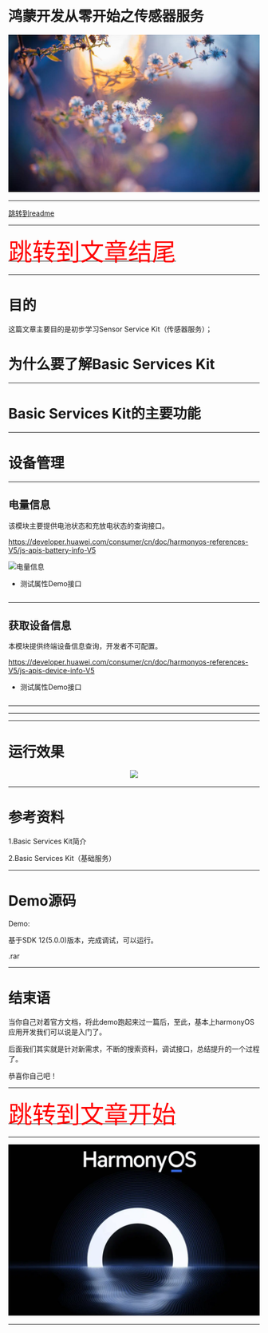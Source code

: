 # 鸿蒙开发从零开始之传感器服务

<img src="../image/flower_014.png">


---


[跳转到readme](https://github.com/hfreeman2008/Harmony-from-zero/blob/main/README.md)

---

[<font face='黑体' color=#ff0000 size=40 >跳转到文章结尾</font>](#Demo源码)

---

# 目的

这篇文章主要目的是初步学习Sensor Service Kit（传感器服务）；


# 为什么要了解Basic Services Kit



---


# Basic Services Kit的主要功能



---

# 设备管理


---

## 电量信息

该模块主要提供电池状态和充放电状态的查询接口。

https://developer.huawei.com/consumer/cn/doc/harmonyos-references-V5/js-apis-battery-info-V5


![电量信息](电量信息.png)

- 测试属性Demo接口

```java

```

---

## 获取设备信息

本模块提供终端设备信息查询，开发者不可配置。

https://developer.huawei.com/consumer/cn/doc/harmonyos-references-V5/js-apis-device-info-V5



- 测试属性Demo接口

```java

```

---


---


---

# 运行效果

<div align="center"> <img src="Basic_Services_Kit.gif" /> </div>

---

# 参考资料

1.Basic Services Kit简介



2.Basic Services Kit（基础服务）



---

# Demo源码

Demo:

基于SDK 12(5.0.0)版本，完成调试，可以运行。

.rar

---

# 结束语

当你自己对着官方文档，将此demo跑起来过一篇后，至此，基本上harmonyOS应用开发我们可以说是入门了。

后面我们其实就是针对新需求，不断的搜索资料，调试接口，总结提升的一个过程了。

恭喜你自己吧！



---

[<font face='黑体' color=#ff0000 size=40 >跳转到文章开始</font>](#鸿蒙开发从零开始之传感器服务)

---

<img src="../image/harmony_os_001.png">

---

